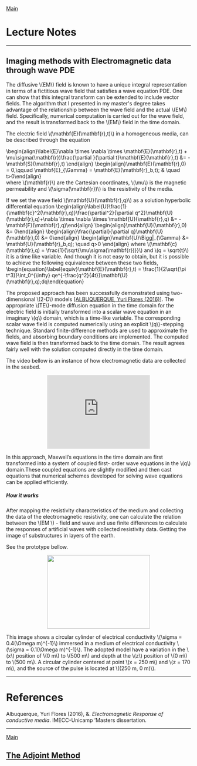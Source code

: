 [Main][principal]
# Lecture Notes
---
## Imaging methods with Electromagnetic data through wave PDE
 
The diffusive \\(EM\\) field is known to have a unique integral representation in terms of a fictitious wave field that satisfies a wave equation PDE. One can show that this integral transform can be extended to include vector fields. The algorithm that I presented in my master's degree takes advantage of the relationship between the wave field and the actual \\(EM\\) field. Specifically, numerical computation is carried out for the wave field, and the result is transformed back to the \\(EM\\) field in the time domain.

The electric field \\(\mathbf{E}(\mathbf{r},t)\\) in a homogeneous media,  can be described through the equation 

\begin{align}\label{E}\nabla \times \nabla \times \mathbf{E}(\mathbf{r},t) + \mu\sigma(\mathbf{r})\frac{\partial }{\partial t}\mathbf{E}(\mathbf{r},t) &= -\mathbf{S}(\mathbf{r},t) \end{align}
\begin{align}\mathbf{E}(\mathbf{r},0) = 0,\qquad \mathbf{E}_{\Gamma} = \mathbf{E}(\mathbf{r}_b,t); & \quad t>0\end{align}  
where \\(\mathbf{r}\\) are the Cartesian coordinates, \\(\mu\\) is the magnetic permeability and \\(\sigma(\mathbf{r})\\) is the resistivity of the media. 

If we set the wave field \\(\mathbf{U}(\mathbf{r},q)\\) as a solution hyperbolic differential equation
\begin{align}\label{U}\frac{1}{\mathbf{c}^2(\mathbf{r},q)}\frac{\partial^2}{\partial q^2}\mathbf{U}(\mathbf{r},q)+\nabla \times \nabla \times \mathbf{U}(\mathbf{r},q) &= -\mathbf{F}(\mathbf{r},q)\end{align}
\begin{align}\mathbf{U}(\mathbf{r},0) &= 0\end{align}
\begin{align}\frac{\partial}{\partial q}\mathbf{U}(\mathbf{r},0) &= 0\end{align}
\begin{align}\mathbf{U}\Bigg|_{\Gamma} &= \mathbf{U}(\mathbf{r}_b,q); \quad q>0 \end{align}
where \\(\mathbf{c}(\mathbf{r},q) = \frac{1}{\sqrt{\mu\sigma(\mathbf{r})}}\\) and \\(q = \sqrt{t}\\) it is a time like variable.
And though it is not easy to obtain, but it is possible to achieve the following equivalence between these two fields,
\begin{equation}\label{equiv}\mathbf{E}(\mathbf{r},t) = \frac{1}{2\sqrt{\pi t^3}}\int_0^{\infty} qe^{-\frac{q^2}{4t}}\mathbf{U}(\mathbf{r},q)\;dq\end{equation}

The proposed approach has been successfully demonstrated using two-dimensional \\(2-D\\) models <a href="http://repositorio.unicamp.br/handle/REPOSIP/325361">[ALBUQUERQUE, Yuri Flores (2016)]</a>. The appropriate \\(TE\\)-mode diffusion equation in the time domain for the electric field is initially transformed into a scalar wave equation in an imaginary \\(q\\) domain, which is a time-like variable. The corresponding scalar wave field is computed numerically using an explicit \\(q\\)-stepping technique. Standard finite-difference methods are used to approximate the fields, and absorbing boundary conditions are implemented. The computed wave field is then transformed back to the time domain. The result agrees fairly well with the solution computed directly in the time domain.


The video bellow is an instance of how electromagnetic data are collected in the seabed.

<p align="center">
  <iframe width="280" height="200" src="https://www.youtube.com/embed/VBdzzYzJePM" frameborder="0" allow="autoplay; encrypted-media" allowfullscreen></iframe>
</p>

 In this approach, Maxwell’s equations in the time domain are first transformed into a system of coupled first- order wave equations in the \\(q\\) domain.These coupled equations are slightly modified and then cast  equations that numerical schemes developed for solving wave equations can be applied efficiently.

##### How it works

 After mapping the resistivity characteristics of the medium and collecting the data of the electromagnetic resistivity, one can calculate the relation between the \\(EM \\) - field and wave and use finite differences to calculate the responses of artificial waves with collected resistivity data. Getting the image of substructures in layers of the earth.

See the prototype bellow.

<p align="center">
  <img src="https://yuri-albuquerque.github.io/yuri_blog/images/onda.gif" width="280" height="200" />
</p>

This image shows a circular cylinder of electrical conductivity \\(\sigma  = 0.4(\Omega m)^{-1}\\) immersed in a medium of electrical conductivity \\(\sigma = 0.1(\Omega m)^{-1}\\). The adopted model have a variation in the \\(x\\) position of ́\\(0 m\\) to  \\(500 m\\) and depth at the \\(z\\) position of \\(0 m\\) to \\(500 m\\). A circular cylinder centered at point \\(x = 250 m\\) and \\(z = 170 m\\), and the source of the pulse is located at \\((250 m, 0 m)\\).

---
<h1 id='references'>References</h1>

<p>Albuquerque, Yuri Flores (2016), &#38;. <i>Electromagnetic Response of conductive media</i>. IMECC-Unicamp &#8217;Masters dissertation.</p>

---
[Main][principal]

[principal]: https://yuri-albuquerque.github.io/yuri_blog

## [The Adjoint Method](https://yuri-albuquerque.github.io/yuri_blog/articles/theAdjointMethod)
